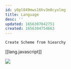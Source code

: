 ```yaml
---
id: y0pl049mws16hv3m0cyxlmg
title: Language
desc: ''
updated: 1656307042751
created: 1656304754663
---
```


`Create Scheme from hiearchy`

[[lang.javascript]]

![](https://foundation-prod-assetspublic53c57cce-8cpvgjldwysl.s3-us-west-2.amazonaws.com/assets/images/lang.schema.jpg)
